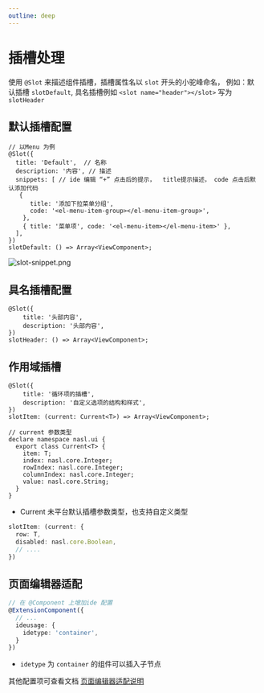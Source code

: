 ```yaml
---
outline: deep
---
```


# 插槽处理

使用 `@Slot` 来描述组件插槽，插槽属性名以 `slot` 开头的小驼峰命名， 例如：默认插槽 `slotDefault`, 具名插槽例如 `<slot name="header"></slot>` 写为 `slotHeader`

## 默认插槽配置

```tsx
// 以Menu 为例
@Slot({
  title: 'Default',  // 名称
  description: '内容', // 描述
  snippets: [ // ide 编辑 “+” 点击后的提示，  title提示描述， code 点击后默认添加代码
   {
      title: '添加下拉菜单分组',
      code: '<el-menu-item-group></el-menu-item-group>',
    },
    { title: '菜单项', code: '<el-menu-item></el-menu-item>' },
  ],
})
slotDefault: () => Array<ViewComponent>;
```

![slot-snippet.png](/images/slot-snippet.png)

## 具名插槽配置

```tsx
@Slot({
    title: '头部内容',
    description: '头部内容',
})
slotHeader: () => Array<ViewComponent>;
```

## 作用域插槽

```tsx
@Slot({
    title: '循环项的插槽',
    description: '自定义选项的结构和样式',
})
slotItem: (current: Current<T>) => Array<ViewComponent>;

// current 参数类型
declare namespace nasl.ui {
  export class Current<T> {
    item: T;
    index: nasl.core.Integer;
    rowIndex: nasl.core.Integer;
    columnIndex: nasl.core.Integer;
    value: nasl.core.String;
  }
}
```

* Current 未平台默认插槽参数类型，也支持自定义类型

```ts
slotItem: (current: {
  row: T,
  disabled: nasl.core.Boolean,
  // .... 
})
```

## 页面编辑器适配

```ts
// 在 @Component 上增加ide 配置
@ExtensionComponent({
  // ...
  ideusage: {
    idetype: 'container',
  }
})
```

* `idetype` 为 `container` 的组件可以插入子节点

其他配置项可查看文档 [页面编辑器适配说明](../ide.md#container-配置)
